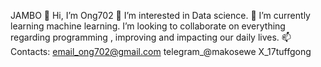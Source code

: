 JAMBO 👋 Hi, I’m Ong702
👀 I’m interested in Data science.
🌱 I’m currently learning machine learning.
I’m looking to collaborate on everything regarding programming , improving and impacting our daily lives.
📫 Contacts:
email_ong702@gmail.com
telegram_@makosewe
X_17tuffgong

<!---
ong702/ong702 is a ✨ special ✨ repository because its `README.md` (this file) appears on your GitHub profile.
You can click the Preview link to take a look at your changes.
--->
